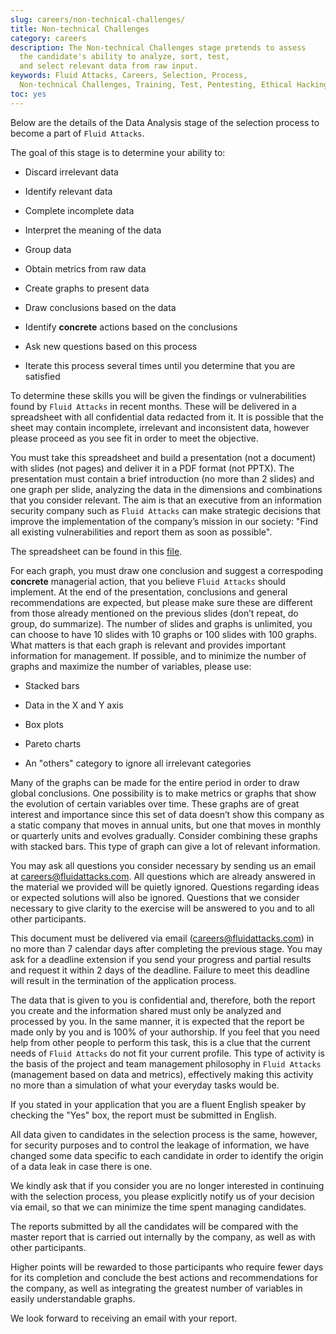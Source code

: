 ```yaml
---
slug: careers/non-technical-challenges/
title: Non-technical Challenges
category: careers
description: The Non-technical Challenges stage pretends to assess
  the candidate's ability to analyze, sort, test,
  and select relevant data from raw input.
keywords: Fluid Attacks, Careers, Selection, Process,
  Non-technical Challenges, Training, Test, Pentesting, Ethical Hacking
toc: yes
---
```


Below are the details of the Data Analysis stage of the selection
process to become a part of `Fluid Attacks`.

The goal of this stage is to determine your ability to:

- Discard irrelevant data

- Identify relevant data

- Complete incomplete data

- Interpret the meaning of the data

- Group data

- Obtain metrics from raw data

- Create graphs to present data

- Draw conclusions based on the data

- Identify **concrete** actions based on the conclusions

- Ask new questions based on this process

- Iterate this process several times until you determine that you are
  satisfied

To determine these skills you will be given the findings or
vulnerabilities found by `Fluid Attacks` in recent months. These will be
delivered in a spreadsheet with all confidential data redacted from it.
It is possible that the sheet may contain incomplete, irrelevant and
inconsistent data, however please proceed as you see fit in order to
meet the objective.

You must take this spreadsheet and build a presentation (not a document)
with slides (not pages) and deliver it in a PDF format (not PPTX). The
presentation must contain a brief introduction (no more than 2 slides)
and one graph per slide, analyzing the data in the dimensions and
combinations that you consider relevant. The aim is that an executive
from an information security company such as `Fluid Attacks` can make
strategic decisions that improve the implementation of the company’s
mission in our society: "Find all existing vulnerabilities and report
them as soon as possible".

The spreadsheet can be found in this
[file](hallazgos-open-data.tar.bz2).

For each graph, you must draw one conclusion and suggest a correspoding
**concrete** managerial action, that you believe `Fluid Attacks` should
implement. At the end of the presentation, conclusions and general
recommendations are expected, but please make sure these are different
from those already mentioned on the previous slides (don’t repeat, do
group, do summarize). The number of slides and graphs is unlimited, you
can choose to have 10 slides with 10 graphs or 100 slides with 100
graphs. What matters is that each graph is relevant and provides
important information for management. If possible, and to minimize the
number of graphs and maximize the number of variables, please use:

- Stacked bars

- Data in the X and Y axis

- Box plots

- Pareto charts

- An "others" category to ignore all irrelevant categories

Many of the graphs can be made for the entire period in order to draw
global conclusions. One possibility is to make metrics or graphs that
show the evolution of certain variables over time. These graphs are of
great interest and importance since this set of data doesn’t show this
company as a static company that moves in annual units, but one that
moves in monthly or quarterly units and evolves gradually. Consider
combining these graphs with stacked bars. This type of graph can give a
lot of relevant information.

You may ask all questions you consider necessary by sending us an email
at <careers@fluidattacks.com>. All questions which are already answered
in the material we provided will be quietly ignored. Questions regarding
ideas or expected solutions will also be ignored. Questions that we
consider necessary to give clarity to the exercise will be answered to
you and to all other participants.

This document must be delivered via email (<careers@fluidattacks.com>)
in no more than 7 calendar days after completing the previous stage. You
may ask for a deadline extension if you send your progress and partial
results and request it within 2 days of the deadline. Failure to meet
this deadline will result in the termination of the application process.

The data that is given to you is confidential and, therefore, both the
report you create and the information shared must only be analyzed and
processed by you. In the same manner, it is expected that the report be
made only by you and is 100% of your authorship. If you feel that you
need help from other people to perform this task, this is a clue that
the current needs of `Fluid Attacks` do not fit your current profile.
This type of activity is the basis of the project and team management
philosophy in `Fluid Attacks` (management based on data and metrics),
effectively making this activity no more than a simulation of what your
everyday tasks would be.

If you stated in your application that you are a fluent English speaker
by checking the "Yes" box, the report must be submitted in English.

All data given to candidates in the selection process is the same,
however, for security purposes and to control the leakage of
information, we have changed some data specific to each candidate in
order to identify the origin of a data leak in case there is one.

We kindly ask that if you consider you are no longer interested in
continuing with the selection process, you please explicitly notify us
of your decision via email, so that we can minimize the time spent
managing candidates.

The reports submitted by all the candidates will be compared with the
master report that is carried out internally by the company, as well as
with other participants.

Higher points will be rewarded to those participants who require fewer
days for its completion and conclude the best actions and
recommendations for the company, as well as integrating the greatest
number of variables in easily understandable graphs.

We look forward to receiving an email with your report.
